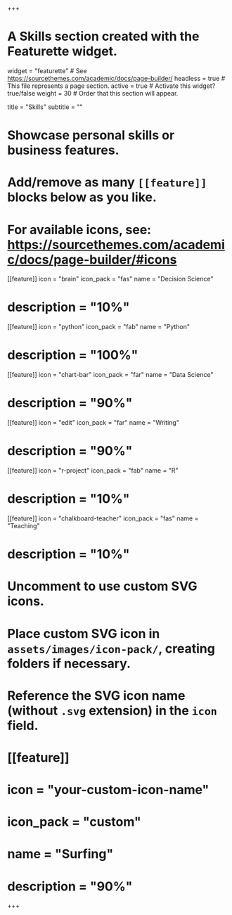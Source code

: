 +++
# A Skills section created with the Featurette widget.
widget = "featurette"  # See https://sourcethemes.com/academic/docs/page-builder/
headless = true  # This file represents a page section.
active = true  # Activate this widget? true/false
weight = 30  # Order that this section will appear.

title = "Skills"
subtitle = ""

# Showcase personal skills or business features.
# 
# Add/remove as many `[[feature]]` blocks below as you like.
# 
# For available icons, see: https://sourcethemes.com/academic/docs/page-builder/#icons

[[feature]]
  icon = "brain"
  icon_pack = "fas"
  name = "Decision Science"
  # description = "10%"
  
  [[feature]]
  icon = "python"
  icon_pack = "fab"
  name = "Python"
  # description = "100%" 

[[feature]]
  icon = "chart-bar"
  icon_pack = "far"
  name = "Data Science"
 # description = "90%" 
 
 [[feature]]
  icon = "edit"
  icon_pack = "far"
  name = "Writing"
 # description = "90%" 
  
[[feature]]
  icon = "r-project"
  icon_pack = "fab"
  name = "R"
  # description = "10%"
  
  [[feature]]
  icon = "chalkboard-teacher"
  icon_pack = "fas"
  name = "Teaching"
  # description = "10%"


# Uncomment to use custom SVG icons.
# Place custom SVG icon in `assets/images/icon-pack/`, creating folders if necessary.
# Reference the SVG icon name (without `.svg` extension) in the `icon` field.
# [[feature]]
#  icon = "your-custom-icon-name"
#  icon_pack = "custom"
#  name = "Surfing"
#  description = "90%"

+++
